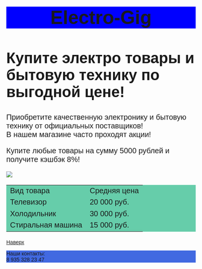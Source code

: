 <html>
    <title> Купить электронику и бытовую технику </title>
    <body style = "font-family: sans-serif">
        <header style = "background-color: blue">
            <h1 style = "font-size: 50px; text-align: center"> Electro-Gig </h1>
        </header>
        <main>
            <h2 style = "font-size: 40px"> Купите электро товары и бытовую технику по выгодной цене! </h2>
            <p style = "font-size: 20px"> <a name="inf"> </a> Приобретите качественную электронику и бытовую технику от официальных поставщиков! <br/> В нашем магазине часто проходят акции! </p>
            <p style = "font-size: 20px"> Купите любые товары на сумму 5000 рублей и получите кэшбэк 8%! </p>
            <img src = "https://www.avito.ru/img/share/auto/3100606604">
            <table style = "border: 1px Black; background-color: MediumAquamarine; font-size: 20px">
                <tr>
                    <td> Вид товара </td>
                    <td> Средняя цена </td>
                </tr>
                <tr>
                    <td> Телевизор </td>
                    <td> 20 000 руб. </td>
                </tr>
                <tr>
                    <td> Холодильник </td>
                    <td> 30 000 руб. </td>
                </tr>
                <tr>
                    <td> Стиральная машина </td>
                    <td> 15 000 руб. </td>
                </tr>
            </table>
        </main>
            <a href="#inf"> Наверх </a>
        <footer style = "background-color: RoyalBlue">
            <p> Наши контакты: <br/> 8 935 328 23 47 </p>
        </footer>
    </body>
</html>
